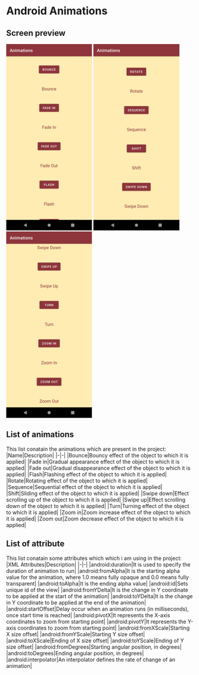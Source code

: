 # Android Animations
## Screen preview
<p float="left">
<img height="500em" src="AnimationsPreview0.png" title="Animations's screen preview">
<img height="500em" src="AnimationsPreview1.png" title="Animations's screen preview">
<img height="500em" src="AnimationsPreview2.png" title="Animations's screen preview">
</p>

## List of animations
This list conatain the animations which are present in the project:
|Name|Description|
|-|-|
|Bounce|Bouncy effect of the object to which it is applied|
|Fade in|Gradual appearance effect of the object to which it is applied|
|Fade out|Gradual disappearance effect of the object to which it is applied|
|Flash|Flashing effect of the object to which it is applied|
|Rotate|Rotating effect of the object to which it is applied|
|Sequence|Sequential effect of the object to which it is applied|
|Shift|Sliding effect of the object to which it is applied|
|Swipe down|Effect scrolling up of the object to which it is applied|
|Swipe up|Effect scrolling down of the object to which it is applied|
|Turn|Turning effect of the object to which it is applied|
|Zoom in|Zoom increase effect of the object to which it is applied|
|Zoom out|Zoom decrease effect of the object to which it is applied|
## List of attribute
This list conatain some attributes which which i am using in the project:
|XML Attributes|Description|
|-|-|
|android:duration|It is used to specify the duration of animation to run|
|android:fromAlpha|It is the starting alpha value for the animation, where 1.0 means fully opaque and 0.0 means fully transparent|
|android:toAlpha|It is the ending alpha value|
|android:id|Sets unique id of the view|
|android:fromYDelta|It is the change in Y coordinate to be applied at the start of the animation|
|android:toYDelta|It is the change in Y coordinate to be applied at the end of the animation|
|android:startOffset|Delay occur when an animation runs (in milliseconds), once start time is reached|
|android:pivotX|It represents the X-axis coordinates to zoom from starting point|
|android:pivotY|It represents the Y-axis coordinates to zoom from starting point|
|android:fromXScale|Starting X size offset|
|android:fromYScale|Starting Y size offset|
|android:toXScale|Ending of X size offset|
|android:toYScale|Ending of Y size offset|
|android:fromDegrees|Starting angular position, in degrees|
|android:toDegrees|Ending angular position, in degrees|
|android:interpolator|An interpolator defines the rate of change of an animation|
